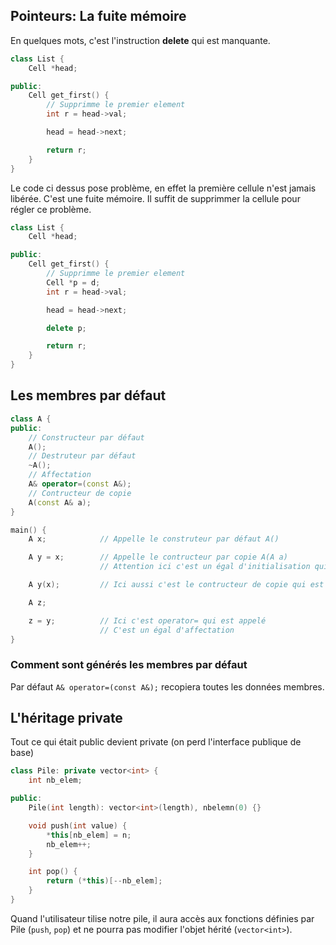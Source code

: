 ## Pointeurs: La fuite mémoire

En quelques mots, c'est l'instruction **delete** qui est manquante.

```cpp
class List {
    Cell *head;

public:
    Cell get_first() {
        // Supprimme le premier element
        int r = head->val;

        head = head->next;

        return r;
    }
}
```

Le code ci dessus pose problème, en effet la première cellule n'est jamais libérée. C'est une fuite mémoire. Il suffit de supprimmer la cellule pour régler ce problème.

```cpp
class List {
    Cell *head;

public:
    Cell get_first() {
        // Supprimme le premier element
        Cell *p = d;
        int r = head->val;

        head = head->next;

        delete p;

        return r;
    }
}
```

## Les membres par défaut

```cpp
class A {
public:
    // Constructeur par défaut
    A();
    // Destruteur par défaut
    ~A();
    // Affectation
    A& operator=(const A&);
    // Contructeur de copie
    A(const A& a);
}
```

```cpp
main() {
    A x;            // Appelle le construteur par défaut A()

    A y = x;        // Appelle le contructeur par copie A(A a)
                    // Attention ici c'est un égal d'initialisation qui est appelé.

    A y(x);         // Ici aussi c'est le contructeur de copie qui est appelé

    A z;

    z = y;          // Ici c'est operator= qui est appelé
                    // C'est un égal d'affectation
}
```

### Comment sont générés les membres par défaut

Par défaut `A& operator=(const A&);` recopiera toutes les données membres.

## L'héritage private

Tout ce qui était public devient private (on perd l'interface publique de base)

```cpp
class Pile: private vector<int> {
    int nb_elem;

public:
    Pile(int length): vector<int>(length), nbelemn(0) {}

    void push(int value) {
        *this[nb_elem] = n;
        nb_elem++;
    }

    int pop() {
        return (*this)[--nb_elem];
    }
}
```

Quand l'utilisateur tilise notre pile, il aura accès aux fonctions définies par Pile (`push`, `pop`) et ne pourra pas modifier l'objet hérité (`vector<int>`).

